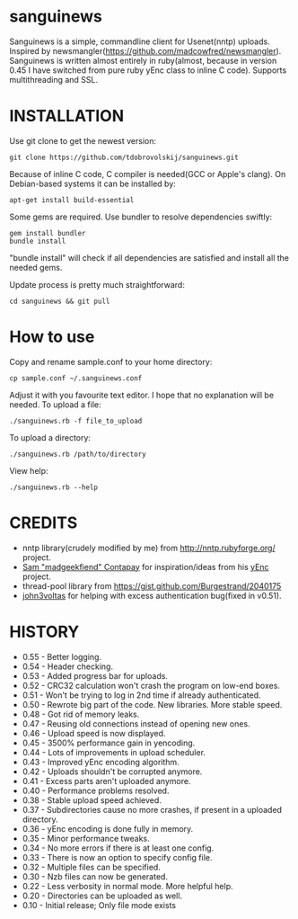 sanguinews
==========

Sanguinews is a simple, commandline client for Usenet(nntp) uploads. Inspired by newsmangler(https://github.com/madcowfred/newsmangler). Sanguinews is written almost entirely in ruby(almost, because in version 0.45 I have switched from pure ruby yEnc class to inline C code). Supports multithreading and SSL.

INSTALLATION
============
Use git clone to get the newest version:

    git clone https://github.com/tdobrovolskij/sanguinews.git

Because of inline C code, C compiler is needed(GCC or Apple's clang). On Debian-based systems it can be installed by:
```
apt-get install build-essential
```

Some gems are required. Use bundler to resolve dependencies swiftly:
```
gem install bundler
bundle install
```
"bundle install" will check if all dependencies are satisfied and install all the needed gems.

Update process is pretty much straightforward:

    cd sanguinews && git pull

How to use
==========
Copy and rename sample.conf to your home directory:

    cp sample.conf ~/.sanguinews.conf

Adjust it with you favourite text editor. I hope that no explanation will be needed.
To upload a file:

    ./sanguinews.rb -f file_to_upload

To upload a directory:

    ./sanguinews.rb /path/to/directory

View help:

    ./sanguinews.rb --help

CREDITS
=======
* nntp library(crudely modified by me) from http://nntp.rubyforge.org/ project.
* [Sam "madgeekfiend" Contapay](https://github.com/madgeekfiend) for inspiration/ideas from his [yEnc](https://github.com/madgeekfiend/yenc) project.
* thread-pool library from https://gist.github.com/Burgestrand/2040175
* [john3voltas](https://github.com/john3voltas) for helping with excess authentication bug(fixed in v0.51).

HISTORY
=======
* 0.55 - Better logging.
* 0.54 - Header checking.
* 0.53 - Added progress bar for uploads.
* 0.52 - CRC32 calculation won't crash the program on low-end boxes.
* 0.51 - Won't be trying to log in 2nd time if already authenticated.
* 0.50 - Rewrote big part of the code. New libraries. More stable speed.
* 0.48 - Got rid of memory leaks.
* 0.47 - Reusing old connections instead of opening new ones.
* 0.46 - Upload speed is now displayed.
* 0.45 - 3500% performance gain in yencoding.
* 0.44 - Lots of improvements in upload scheduler.
* 0.43 - Improved yEnc encoding algorithm.
* 0.42 - Uploads shouldn't be corrupted anymore.
* 0.41 - Excess parts aren't uploaded anymore.
* 0.40 - Performance problems resolved.
* 0.38 - Stable upload speed achieved.
* 0.37 - Subdirectories cause no more crashes, if present in a uploaded directory.
* 0.36 - yEnc encoding is done fully in memory.
* 0.35 - Minor performance tweaks.
* 0.34 - No more errors if there is at least one config.
* 0.33 - There is now an option to specify config file.
* 0.32 - Multiple files can be specified. 
* 0.30 - Nzb files can now be generated.
* 0.22 - Less verbosity in normal mode. More helpful help.
* 0.20 - Directories can be uploaded as well.
* 0.10 - Initial release; Only file mode exists
